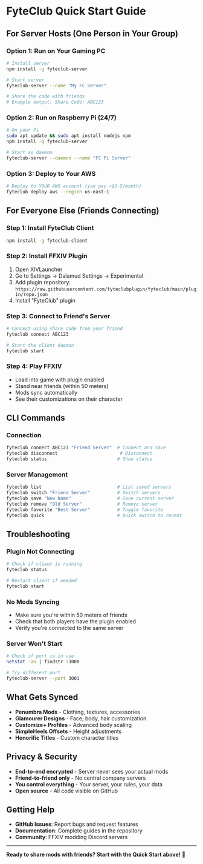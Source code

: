# FyteClub Quick Start Guide

## **For Server Hosts (One Person in Your Group)**

### **Option 1: Run on Your Gaming PC**
```bash
# Install server
npm install -g fyteclub-server

# Start server
fyteclub-server --name "My FC Server"

# Share the code with friends
# Example output: Share Code: ABC123
```

### **Option 2: Run on Raspberry Pi (24/7)**
```bash
# On your Pi
sudo apt update && sudo apt install nodejs npm
npm install -g fyteclub-server

# Start as daemon
fyteclub-server --daemon --name "FC Pi Server"
```

### **Option 3: Deploy to Your AWS**
```bash
# Deploy to YOUR AWS account (you pay ~$3-5/month)
fyteclub deploy aws --region us-east-1
```

## **For Everyone Else (Friends Connecting)**

### **Step 1: Install FyteClub Client**
```bash
npm install -g fyteclub-client
```

### **Step 2: Install FFXIV Plugin**
1. Open XIVLauncher
2. Go to Settings → Dalamud Settings → Experimental
3. Add plugin repository: `https://raw.githubusercontent.com/fyteclubplugin/fyteclub/main/plugin/repo.json`
4. Install "FyteClub" plugin

### **Step 3: Connect to Friend's Server**
```bash
# Connect using share code from your friend
fyteclub connect ABC123

# Start the client daemon
fyteclub start
```

### **Step 4: Play FFXIV**
- Load into game with plugin enabled
- Stand near friends (within 50 meters)
- Mods sync automatically
- See their customizations on their character

## **CLI Commands**

### **Connection**
```bash
fyteclub connect ABC123 "Friend Server"  # Connect and save
fyteclub disconnect                       # Disconnect
fyteclub status                          # Show status
```

### **Server Management**
```bash
fyteclub list                            # List saved servers
fyteclub switch "Friend Server"          # Switch servers
fyteclub save "New Name"                 # Save current server
fyteclub remove "Old Server"             # Remove server
fyteclub favorite "Best Server"          # Toggle favorite
fyteclub quick                           # Quick switch to recent
```

## **Troubleshooting**

### **Plugin Not Connecting**
```bash
# Check if client is running
fyteclub status

# Restart client if needed
fyteclub start
```

### **No Mods Syncing**
- Make sure you're within 50 meters of friends
- Check that both players have the plugin enabled
- Verify you're connected to the same server

### **Server Won't Start**
```bash
# Check if port is in use
netstat -an | findstr :3000

# Try different port
fyteclub-server --port 3001
```

## **What Gets Synced**

- **Penumbra Mods** - Clothing, textures, accessories
- **Glamourer Designs** - Face, body, hair customization  
- **Customize+ Profiles** - Advanced body scaling
- **SimpleHeels Offsets** - Height adjustments
- **Honorific Titles** - Custom character titles

## **Privacy & Security**

- **End-to-end encrypted** - Server never sees your actual mods
- **Friend-to-friend only** - No central company servers
- **You control everything** - Your server, your rules, your data
- **Open source** - All code visible on GitHub

## **Getting Help**

- **GitHub Issues**: Report bugs and request features
- **Documentation**: Complete guides in the repository
- **Community**: FFXIV modding Discord servers

---

**Ready to share mods with friends? Start with the Quick Start above!** 🥊